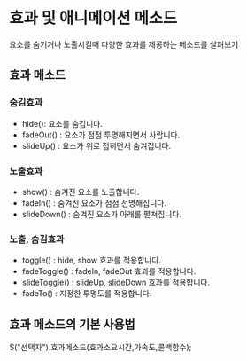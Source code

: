 # 효과 및 애니메이션 메소드
요소를 숨기거나 노출시킬때 다양한 효과를 제공하는 메소드를 살펴보기
## 효과 메소드
### 숨김효과
- hide(): 요소를 숨깁니다.
- fadeOut() : 요소가 점점 투명해지면서 사랍니다.
- slideUp() : 요소가 위로 접히면서 숨겨집니다.

### 노출효과 
- show() : 숨겨진 요소를 노출합니다.
- fadeIn() : 숨겨진 요소가 점점 선명해집니다.
- slideDown() : 숨겨진 요소가 아래롤 펼쳐집니다.

### 노출, 숨김효과
- toggle() : hide, show 효과를 적용합니다.
- fadeToggle() : fadeIn, fadeOut 효과를 적용합니다.
- slideToggle() : slideUp, slideDown 효과를 적용합니다.
- fadeTo() : 지정한 투명도를 적용합니다.

## 효과 메소드의 기본 사용법
$("선택자").효과메소드(효과소요시간,가속도,콜백함수);
